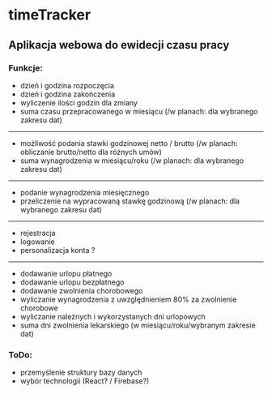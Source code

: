 # timeTracker
## Aplikacja webowa do ewidecji czasu pracy

### Funkcje:
- dzień i godzina rozpoczęcia
- dzień i godzina zakończenia
- wyliczenie ilości godzin dla zmiany
- suma czasu przepracowanego w miesiącu (/w planach: dla wybranego zakresu dat)
_____________________

- możliwość podania stawki godzinowej netto / brutto (/w planach: obliczanie brutto/netto dla różnych umów)
- suma wynagrodzenia w miesiącu/roku (/w planach: dla wybranego zakresu dat)
_____________________

- podanie wynagrodzenia miesięcznego
- przeliczenie na wypracowaną stawkę godzinową (/w planach: dla wybranego zakresu dat)
_____________________

- rejestracja
- logowanie
- personalizacja konta ?
_____________________

- dodawanie urlopu płatnego
- dodawanie urlopu bezpłatnego
- dodawanie zwolnienia chorobowego
- wyliczanie wynagrodzenia z uwzględnieniem 80% za zwolnienie chorobowe
- wyliczanie należnych i wykorzystanych dni urlopowych
- suma dni zwolnienia lekarskiego (w miesiącu/roku/wybranym zakresie dat)

### ToDo:
- przemyślenie struktury bazy danych
- wybór technologii (React? / Firebase?)

